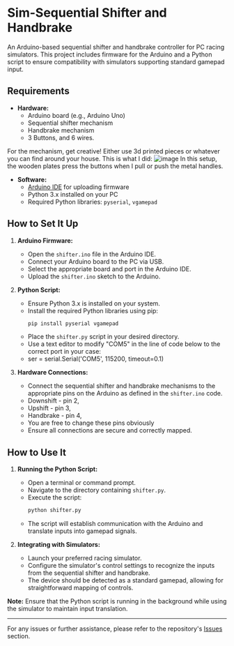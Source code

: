 # Sim-Sequential Shifter and Handbrake

An Arduino-based sequential shifter and handbrake controller for PC racing simulators. This project includes firmware for the Arduino and a Python script to ensure compatibility with simulators supporting standard gamepad input.

## Requirements

- **Hardware:**
  - Arduino board (e.g., Arduino Uno)
  - Sequential shifter mechanism
  - Handbrake mechanism
  - 3 Buttons, and 6 wires.

For the mechanism, get creative! Either use 3d printed pieces or whatever you can find around your house. This is what I did:
![image](https://github.com/user-attachments/assets/08c0e985-2675-4bed-846b-8a06467a9cf2)
In this setup, the wooden plates press the buttons when I pull or push the metal handles.

- **Software:**
  - [Arduino IDE](https://www.arduino.cc/en/software) for uploading firmware
  - Python 3.x installed on your PC
  - Required Python libraries: `pyserial`, `vgamepad`

## How to Set It Up

1. **Arduino Firmware:**
   - Open the `shifter.ino` file in the Arduino IDE.
   - Connect your Arduino board to the PC via USB.
   - Select the appropriate board and port in the Arduino IDE.
   - Upload the `shifter.ino` sketch to the Arduino.

2. **Python Script:**
   - Ensure Python 3.x is installed on your system.
   - Install the required Python libraries using pip:
     ```bash
     pip install pyserial vgamepad
     ```
   - Place the `shifter.py` script in your desired directory.
   - Use a text editor to modify "COM5" in the line of code below to the correct port in your case:
   - ser = serial.Serial('COM5', 115200, timeout=0.1)

3. **Hardware Connections:**
   - Connect the sequential shifter and handbrake mechanisms to the appropriate pins on the Arduino as defined in the `shifter.ino` code.
   - Downshift - pin 2,
   - Upshift - pin 3,
   - Handbrake - pin 4,
   - You are free to change these pins obviously 
   - Ensure all connections are secure and correctly mapped.

## How to Use It

1. **Running the Python Script:**
   - Open a terminal or command prompt.
   - Navigate to the directory containing `shifter.py`.
   - Execute the script:
     ```bash
     python shifter.py
     ```
   - The script will establish communication with the Arduino and translate inputs into gamepad signals.

2. **Integrating with Simulators:**
   - Launch your preferred racing simulator.
   - Configure the simulator's control settings to recognize the inputs from the sequential shifter and handbrake.
   - The device should be detected as a standard gamepad, allowing for straightforward mapping of controls.

**Note:** Ensure that the Python script is running in the background while using the simulator to maintain input translation.

---

For any issues or further assistance, please refer to the repository's [Issues](https://github.com/radu-matei1enciu/sim-seqshifter-handbrake/issues) section.
